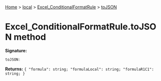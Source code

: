 [Home](./index) &gt; [local](local.md) &gt; [Excel\_ConditionalFormatRule](local.excel_conditionalformatrule.md) &gt; [toJSON](local.excel_conditionalformatrule.tojson.md)

# Excel\_ConditionalFormatRule.toJSON method


**Signature:**
```javascript
toJSON:
```
**Returns:** `{
            "formula": string;
            "formulaLocal": string;
            "formulaR1C1": string;
        }`

